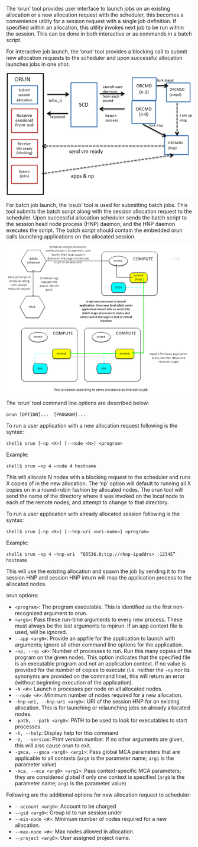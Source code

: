 The ‘orun’ tool provides user interface to launch jobs on an existing allocation or a new allocation request with the scheduler, this becomes a convenience utility for a session request with a single job definition.  If specified within an allocation, this utility invokes next job to be run within the session.  This can be done in both interactive or as commands in a batch script. 

For interactive job launch, the ‘orun’ tool provides a blocking call to submit new allocation requests to the scheduler and upon successful allocation launches jobs in one shot.

![](3-ORCM-Tools-User-Guide/Interactive-Job-Launch-Method-1.png)

For batch job launch, the ’osub’ tool is used for submitting batch jobs.  This tool submits the batch script along with the session allocation request to the scheduler. Upon successful allocation scheduler sends the batch script to the session head node process (HNP) daemon, and the HNP daemon executes the script. The batch script should contain the embedded orun calls launching applications on the allocated session.

![](3-ORCM-Tools-User-Guide/Job-Script-Launch-Method.png)

The ‘orun’ tool command line options are described below:
```
orun [OPTION]...  [PROGRAM]...
```

To run a user application with a new allocation request following is the syntax:
```
shell$ orun [-np <X>] [--node <N>] <program>
```

Example:
```
shell$ orun –np 4 –node 4 hostname
```

This will allocate N nodes with a blocking request to the scheduler and runs X copies of <program> in the new allocation. The ‘np’ option will default to running all X copies on in a round-robin fashion by allocated nodes. The orun tool will send the name of the directory where it was invoked on the local node to each of the remote nodes, and attempt to change to that directory.

To run a user application with already allocated session following is the syntax:
```
shell$ orun [-np <X>] [--hnp-uri <uri-name>] <program>
```

Example:
```
shell$ orun –np 4 –hnp-uri  “65536.0;tcp://<hnp-ipaddrs> :12345” hostname
```

This will use the existing allocation and spawn the job by sending it to the session HNP and session HNP inturn will map the application process to the allocated nodes.

orun options:

* `<program>`: The program executable. This is identified as the first non-recognized argument to orun.
* `<args>`: Pass these run-time arguments to every new process. These must always be the last arguments to mpirun. If an app  context file is used, <args> will be ignored.
* `--app <arg0>`: Provide an appfile for the application to launch with arguments; ignore all other command line options for the application.
* `-np, --np <#>`: Number of processes to run. Run this many copies of the program on the given nodes. This option indicates that the specified file is an executable program and not an application context. If no value is provided for the number of copies to execute (i.e. neither the `-np` nor its synonyms are provided on the command line), this will return an error (without beginning execution of the application).
* `-N <#>`: Launch n processes per node on all allocated nodes.
* `--node <#>`: Minimum number of nodes required for a new allocation.
* `-hnp-uri, --hnp-uri <arg0>`: URI of the session HNP for an existing allocation. This is for launching or relaunching jobs on already allocated nodes.
* `-path, --path <arg0>`: PATH to be used to look for executables to start processes.
* `-h, --help`: Display help for this command
* `-V, --version`: Print version number. If no other arguments are given, this will also cause orun to exit.
* `-gmca, --gmca <arg0> <arg1>`: Pass global MCA parameters that are applicable to all contexts (`arg0` is the parameter name; `arg1` is the parameter value)
* `-mca, --mca <arg0> <arg1>`: Pass context-specific MCA parameters; they are considered global if only one context is specified (`arg0` is the parameter name; `arg1` is the parameter value)

Following are the additional options for new allocation request to scheduler:

* `--account <arg0>`: Account to be charged
* `--gid <arg0>`: Group id to run session under
* `--min-node <#>`: Minimum number of nodes required for a new allocation.
* `--max-node <#>`: Max nodes allowed in allocation.
* `--project <arg0>`: User assigned project name.
